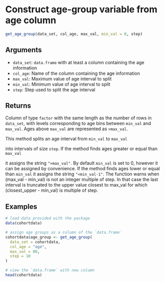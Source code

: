# Construct age-group variable from age column

```r
get_age_group(data_set, col_age, max_val, min_val = 0, step)
```

## Arguments

- `data_set`: `data.frame` with at least a column containing the age information
- `col_age`: Name of the column containing the age information
- `max_val`: Maximum value of age interval to split
- `min_val`: Minimum value of age interval to split
- `step`: Step used to split the age interval

## Returns

Column of type `factor` with the same length as the number of rows in `data_set`, with levels corresponding to age bins between `min_val` and `max_val`. Ages above `max_val` are represented as `>max_val`.

This method splits an age interval from `min_val` to `max_val`

into intervals of size `step`. If the method finds ages greater or equal than `max_val`

it assigns the string `">max_val"`. By default `min_val` is set to 0, however it can be assigned by convenience. If the method finds ages lower or equal than `min_val` it assigns the string `"<min_val-1"`. The function warns when (max_val - min_val) is not an integer multiple of step. In that case the last interval is truncated to the upper value closest to max_val for which (closest_upper - min_val) is multiple of step.

## Examples

```r
# load data provided with the package
data(cohortdata)

# assign age groups as a column of the `data.frame`
cohortdata$age_group <- get_age_group(
  data_set = cohortdata,
  col_age = "age",
  max_val = 80,
  step = 10
)

# view the `data.frame` with new column
head(cohortdata)
```
